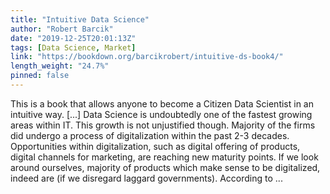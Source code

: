 ```yaml
---
title: "Intuitive Data Science"
author: "Robert Barcik"
date: "2019-12-25T20:01:13Z"
tags: [Data Science, Market]
link: "https://bookdown.org/barcikrobert/intuitive-ds-book4/"
length_weight: "24.7%"
pinned: false
---
```


This is a book that allows anyone to become a Citizen Data Scientist in an intuitive way. [...] Data Science is undoubtedly one of the fastest growing areas within IT. This growth is not unjustified though. Majority of the firms did undergo a process of digitalization within the past 2-3 decades. Opportunities within digitalization, such as digital offering of products, digital channels for marketing, are reaching new maturity points. If we look around ourselves, majority of products which make sense to be digitalized, indeed are (if we disregard laggard governments). According to ...
